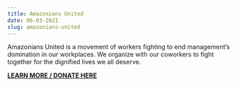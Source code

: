 ```yaml
---
title: Amazonians United
date: 06-03-2021
slug: amazonians-united
---
```


Amazonians United is a movement of workers fighting to end management’s domination in our workplaces. We organize with our coworkers to fight together for the dignified lives we all deserve.

**[LEARN MORE / DONATE HERE](https://www.amazoniansunited.org/)**
